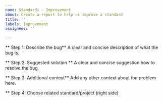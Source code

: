 ```yaml
---
name: Standards - Improvement
about: Create a report to help us improve a standard
title: ''
labels: Improvement
assignees: ''

---
```


** Step 1: Describe the bug**
A clear and concise description of what the bug is.

** Step 2: Suggested solution **
A clear and concise suggestion how to resolve the bug.

** Step 3: Additional context**
Add any other context about the problem here.

** Step 4: Choose related standard/project (right side)
